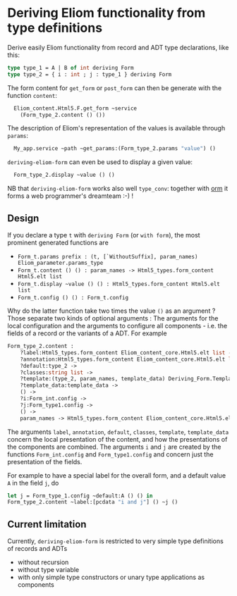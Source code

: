 Deriving Eliom functionality from type definitions
==================================================

Derive easily Eliom functionality from record and ADT type declarations, like this:

```ocaml
type type_1 = A | B of int deriving Form
type type_2 = { i : int ; j : type_1 } deriving Form
```
The form content for `get_form` or `post_form` can then be generate with the function `content`:
```ocaml
  Eliom_content.Html5.F.get_form ~service
    (Form_type_2.content () ())
```
The description of Eliom's representation of the values is available through `params`:
```ocaml
  My_app.service ~path ~get_params:(Form_type_2.params "value") ()
```
`deriving-eliom-form` can even be used to display a given value:
```ocaml
  Form_type_2.display ~value () ()
```

NB that `deriving-eliom-form` works also well `type_conv`: together with [orm](https://github.com/mirage/orm) it forms a web programmer's dreamteam :-) !

Design
------

If you declare a type `t` with `deriving Form` (or `with form`), the most prominent generated functions are
 * ``Form_t.params prefix : (t, [`WithoutSuffix], param_names) Eliom_parameter.params_type``
 * ``Form_t.content () () : param_names -> Html5_types.form_content Html5.elt list``
 * ``Form_t.display ~value () () : Html5_types.form_content Html5.elt list``
 * ``Form_t.config () () : Form_t.config``

Why do the latter function take two times the value `()` as an argument ?
Those separate two kinds of optional arguments :
The arguments for the local configuration and the arguments to configure all components -
i.e. the fields of a record or the variants of a ADT. For example
```ocaml
Form_type_2.content :
    ?label:Html5_types.form_content Eliom_content_core.Html5.elt list ->
    ?annotation:Html5_types.form_content Eliom_content_core.Html5.elt list ->
    ?default:type_2 ->
    ?classes:string list ->
    ?template:(type_2, param_names, template_data) Deriving_Form.Template.t ->
    ?template_data:template_data ->
    () ->
    ?i:Form_int.config ->
    ?j:Form_type1.config ->
    () ->
    param_names -> Html5_types.form_content Eliom_content_core.Html5.elt list
```
The arguments `label`, `annotation`, `default`, `classes`, `template`, `template_data` concern the
local presentation of the content, and how the presentations of the components are combined.
The arguments `i` and `j` are created by the functions `Form_int.config`
and `Form_type1.config` and concern just the presentation of the fields.

For example to have a special label for the overall form, and a default value `A` in the field `j`, do
```ocaml
let j = Form_type_1.config ~default:A () () in
Form_type_2.content ~label:[pcdata "i and j"] () ~j ()
```

Current limitation
------------------
Currently, `deriving-eliom-form` is restricted to very simple type definitions of records and ADTs
 - without recursion
 - without type variable
 - with only simple type constructors or unary type applications as components
